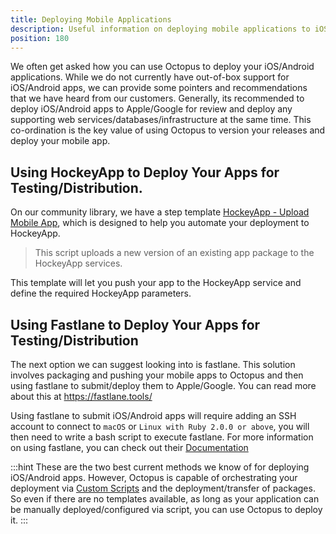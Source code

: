 ```yaml
---
title: Deploying Mobile Applications
description: Useful information on deploying mobile applications to iOS/Android using Octopus Deploy.
position: 180
---
```


We often get asked how you can use Octopus to deploy your iOS/Android applications. While we do not currently have out-of-box support for iOS/Android apps, we can provide some pointers and recommendations that we have heard from our customers. Generally, its recommended to deploy iOS/Android apps to Apple/Google for review and deploy any supporting web services/databases/infrastructure at the same time. This co-ordination is the key value of using Octopus to version your releases and deploy your mobile app.


## Using HockeyApp to Deploy Your Apps for Testing/Distribution.

On our community library, we have a step template [HockeyApp - Upload Mobile App](https://library.octopusdeploy.com/step-templates/5667710e-60b8-4067-bfa5-87196faafdda/actiontemplate-hockeyapp-upload-mobile-app), which is designed to help you automate your deployment to HockeyApp.
>This script uploads a new version of an existing app package to the HockeyApp services.

This template will let you push your app to the HockeyApp service and define the required HockeyApp parameters.


## Using Fastlane to Deploy Your Apps for Testing/Distribution

The next option we can suggest looking into is fastlane. This solution involves packaging and pushing your mobile apps to Octopus and then using fastlane to submit/deploy them to Apple/Google. You can read more about this at https://fastlane.tools/

Using fastlane to submit iOS/Android apps will require adding an SSH account to connect to `macOS` or `Linux with Ruby 2.0.0 or above`, you will then need to write a bash script to execute fastlane. For more information on using fastlane, you can check out their [Documentation](https://docs.fastlane.tools/)

:::hint
These are the two best current methods we know of for deploying iOS/Android apps. However, Octopus is capable of orchestrating your deployment via [Custom Scripts](/docs/deployment-examples/custom-scripts/index.md) and the deployment/transfer of packages. So even if there are no templates available, as long as your application can be manually deployed/configured via script, you can use Octopus to deploy it.
:::
